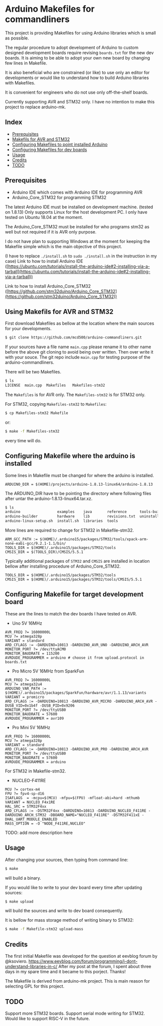 # Arduino Makefiles for commandliners

This project is providing Makefiles for using Arduino libraries which is small as possible.

The regular procedure to adopt development of Arduino to custom designed development boards require revising `boards.txt` for the new dev boards. It is aiming to be able to adopt your own new board by changing few lines in Makefile.

It is also beneficial who are constrained (or like) to use only an editor for developments or would like to understand how to build Arduino libraries with Makefiles.

It is convenient for engineers who do not use only off-the-shelf boards.

Currently supporting AVR and STM32 only.
I have no intention to make this project to replace arduino-mk.

## Index

 - [Prerequisites](#Prerequisites)
 - [Makefils for AVR and STM32](#Makefile-which)
 - [Configuring Makefiles to point installed Arduino](#Makefile-arduino)
 - [Configuring Makefiles for dev boards](#Makefile-dev-baords)
 - [Usage](#Usage)
 - [Credits](#credits)
 - [TODO](#TODO)

## Prerequisites <a id="Prerequisites"></a>

*  Arduino IDE which comes with Arduino IDE for programming AVR
*  Arduino_Core_STM32 for programming STM32

The latest Arduino IDE must be installed on development machine. (tested on 1.8.13)
Only supports Linux for the host development PC.
I only have tested on Ubuntu 18.04 at the moment.

The Arduino_Core_STM32 must be installed for who programs stm32 as well but not required if it is AVR only purpose.

I do not have plan to supporting Windows at the moment for keeping the Makefile simple which is the main objective of this project.

 (I have to replace `./install.sh` to `sudo ./install.sh` in the instruction in my case)
Link to how to install Arduino IDE ([https://ubuntu.com/tutorials/install-the-arduino-ide#2-installing-via-a-tarball](https://ubuntu.com/tutorials/install-the-arduino-ide#2-installing-via-a-tarball))

Link to how to install Arduino_Core_STM32 ([https://github.com/stm32duino/Arduino_Core_STM32](https://github.com/stm32duino/Arduino_Core_STM32))

## Using Makefils for AVR and STM32 <a id="Makefile-which"></a>

First download Makefiles as bellow at the location where the main sources for your developments.
```sh
$ git clone https://github.com/mcd500/arduino-commandliners.git
```

If your sources have a file name `main.cpp` please rename it to other name before the above git cloning to avoid being over written. Then over write it with your souce. The git repo include `main.cpp` for testing purpose of the arduino-commandliners.

There will be two Makefiles.
```sh
$ ls
LICENSE  main.cpp  Makefiles   Makefiles-stm32
```

The `Makefiles` is for AVR only. The `Makefiles-stm32` is for STM32 only.

For STM32, copying `Makefiles-stm32` to `Makefiles`:
```sh
$ cp Makefiles-stm32 Makefile
```

or:
```sh
$ make -f Makefiles-stm32
```
every time will do.


## Configuring Makefile where the arduino is installed <a id="Makefile-arduino"></a>

Some lines in Makefile must be changed for where the arduino is installed.

```
ARDUINO_DIR = $(HOME)/projects/arduino-1.8.13-linux64/arduino-1.8.13
```

The ARDUINO_DIR have to be pointing the directory where following files after untar the arduino-1.8.13-linux64.tar.xz.
```sh
$ ls
arduino                 examples    java       reference      tools-builder
arduino-builder         hardware    lib        revisions.txt  uninstall.sh
arduino-linux-setup.sh  install.sh  libraries  tools
```

More lines are required to change for STM32 in Makefile-stm32.

```
ARM_GCC_PATH := $(HOME)/.arduino15/packages/STM32/tools/xpack-arm-none-eabi-gcc/9.2.1-1.1/bin/
TOOLS_DIR = $(HOME)/.arduino15/packages/STM32/tools
CMSIS_DIR = $(TOOLS_DIR)/CMSIS/5.5.1
```

Typically additional packages of `STM32` and  `CMSIS` are installed in location bellow after installing procedure of Arduino_Core_STM32.

```
TOOLS_DIR = $(HOME)/.arduino15/packages/STM32/tools
CMSIS_DIR = $(HOME)/.arduino15/packages/STM32/tools/CMSIS/5.5.1
```

## Configuring Makefile for target development board  <a id="Makefile-dev-baords"></a>


These are the lines to match the dev boards I have tested on AVR.

* Uno 5V 16MHz
```
AVR_FREQ ?= 16000000L
MCU ?= atmega328p
VARIANT = standard
ARD_CFLAGS := -DARDUINO=10813 -DARDUINO_AVR_UNO -DARDUINO_ARCH_AVR
MONITOR_PORT ?= /dev/ttyACM0
MONITOR_BAUDRATE = 115200
AVRDUDE_PROGRAMMER = arduino # choose it from upload.protocol in boards.txt
```

* Pro Micro 5V 16MHz from SparkFun
```
AVR_FREQ ?= 16000000L
MCU ?= atmega32u4
ARDUINO_VAR_PATH := $(HOME)/.arduino15/packages/SparkFun/hardware/avr/1.1.13/variants
VARIANT = promicro
ARD_CFLAGS := -DARDUINO=10813 -DARDUINO_AVR_MICRO -DARDUINO_ARCH_AVR -DUSB_VID=0x1b4f -DUSB_PID=0x9206
MONITOR_PORT ?= /dev/ttyUSB0
MONITOR_BAUDRATE = 57600
AVRDUDE_PROGRAMMER = avr109
```

* Pro Mini 5V 16MHz
```
AVR_FREQ ?= 16000000L
MCU ?= atmega328p
VARIANT = standard
ARD_CFLAGS := -DARDUINO=10813 -DARDUINO_AVR_PRO -DARDUINO_ARCH_AVR
MONITOR_PORT ?= /dev/ttyUSB0
MONITOR_BAUDRATE = 57600
AVRDUDE_PROGRAMMER = arduino
```

For STM32 in Makefile-stm32.

* NUCLEO-F411RE
```
MCU ?= cortex-m4
FPU ?= fpv4-sp-d16
ISAFLAGS  = -mcpu=$(MCU) -mfpu=$(FPU) -mfloat-abi=hard -mthumb
VARIANT = NUCLEO_F4x1RE
HAL_SRC = STM32F4xx
ARD_CFLAGS := -DSTM32F4xx -DARDUINO=10813 -DARDUINO_NUCLEO_F411RE -DARDUINO_ARCH_STM32 -DBOARD_NAME="NUCLEO_F411RE" -DSTM32F411xE -DHAL_UART_MODULE_ENABLED
MASS_OPTION = -O "NODE_F411RE,NUCLEO"
```

TODO: add more description here

## Usage <a id="Usage"></a>


After changing your sources, then typing from command line:
```sh
$ make
```
will build a binary.

If you would like to write to your dev board every time after updating sources:
```sh
$ make upload
```
will build the sources and write to dev board consequently.

It is bellow for mass storage method of writing binary to STM32:
```sh
$ make -f Makefile-stm32 upload-mass
```

## Credits <a id="Credits"></a>

The first initial Makefile was developed for the question at eevblog forum by @ksoviero.
https://www.eevblog.com/forum/programming/i-dont-understand-libraries-in-c/
After my post at the forum, I spent about three days in my spare time and it became to this porject. Thanks!

The Makefile is derived from arduino-mk project. This is main reason for selecting GPL for this project.

## TODO <a id="TODO"></a>

Support more STM32 boards.
Support serial mode writing for STM32.
Would like to support RISC-V in the future.
